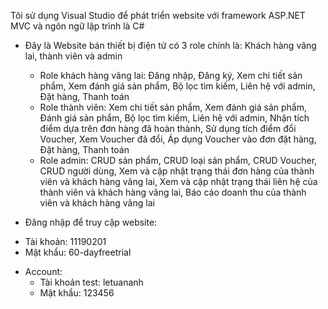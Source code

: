 Tôi sử dụng Visual Studio để phát triển website với framework ASP.NET MVC và ngôn ngữ lập trình là C#
- Đây là Website bán thiết bị điện tử có 3 role chính là: Khách hàng vãng lai, thành viên và admin
  + Role khách hàng vãng lai: Đăng nhập, Đăng ký, Xem chi tiết sản phẩm, Xem đánh giá sản phẩm, Bộ lọc tìm kiếm, Liên hệ với admin, Đặt hàng, Thanh toán
  + Role thành viên: Xem chi tiết sản phẩm, Xem đánh giá sản phẩm, Đánh giá sản phẩm, Bộ lọc tìm kiếm, Liên hệ với admin, Nhận tích điểm dựa trên đơn hàng đã hoàn thành, Sử dụng tích điểm đổi Voucher, Xem Voucher đã đổi, Áp dụng Voucher vào đơn đặt hàng, Đặt hàng, Thanh toán
  + Role admin: CRUD sản phẩm, CRUD loại sản phẩm, CRUD Voucher, CRUD người dùng, Xem và cập nhật trạng thái đơn hàng của thành viên và khách hàng vãng lai, Xem và cập nhật trạng thái liên hệ của thành viên và khách hàng vãng lai, Báo cáo doanh thu của thành viên và khách hàng vãng lai
 
- Đăng nhập để truy cập website:
+ Tài khoản: 11190201
+ Mật khẩu: 60-dayfreetrial

- Account:
  + Tài khoản test: letuananh
  + Mật khẩu: 123456
